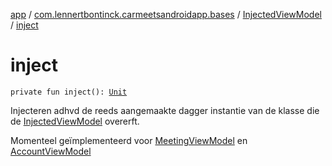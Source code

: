 [app](../../index.md) / [com.lennertbontinck.carmeetsandroidapp.bases](../index.md) / [InjectedViewModel](index.md) / [inject](./inject.md)

# inject

`private fun inject(): `[`Unit`](https://kotlinlang.org/api/latest/jvm/stdlib/kotlin/-unit/index.html)

Injecteren adhvd de reeds aangemaakte dagger instantie van de klasse die de [InjectedViewModel](index.md) overerft.

Momenteel geïmplementeerd voor [MeetingViewModel](../../com.lennertbontinck.carmeetsandroidapp.viewmodels/-meeting-view-model/index.md) en [AccountViewModel](../../com.lennertbontinck.carmeetsandroidapp.viewmodels/-account-view-model/index.md)

